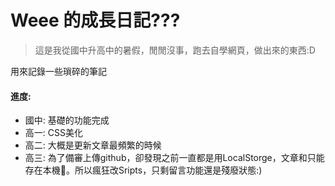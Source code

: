 # Weee 的成長日記???
> 這是我從國中升高中的暑假，閒閒沒事，跑去自學網頁，做出來的東西:D

用來記錄一些瑣碎的筆記

#### 進度:
* 國中: 基礎的功能完成
* 高一: CSS美化
* 高二: 大概是更新文章最頻繁的時候
* 高三: 為了備審上傳github，卻發現之前一直都是用LocalStorge，文章和只能存在本機🤡。所以瘋狂改Sripts，只剩留言功能還是殘廢狀態:)

